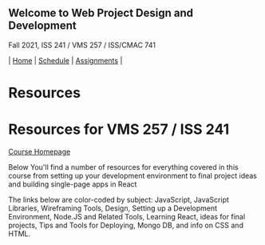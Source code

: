 ## Welcome to Web Project Design and Development

Fall 2021, ISS 241 / VMS 257 / ISS/CMAC 741

| [Home](./) | [Schedule](./scjedule.md) | [Assignments](./assignments.md) |

# Resources

<div class="w3-container">
      <div class="header">
        <h1>Resources for VMS 257 / ISS 241</h1>
        <div class="nav">
          <a href="./">Course Homepage</a>
        </div>
        <p>
          Below You'll find a number of resources for everything covered in this
          course from setting up your development environment to final project
          ideas and building single-page apps in React
        </p>
        <p>
          The links below are color-coded by subject:
          <span class="JavaScript">JavaScript</span>,
          <span class="JS-Libraries">JavaScript Libraries</span>,
          <span class="Wireframing">Wireframing Tools</span>,
          <span class="Design">Design</span>,
          <span class="Development-Environment"
            >Setting up a Development Environment</span
          >, <span class="Node-JS">Node.JS and Related Tools</span>,
          <span class="React">Learning React</span>,
          <span class="Project-Ideas">ideas for final projects</span>,
          <span class="Deploy">Tips and Tools for Deploying</span>,
          <span class="MongoDB">Mongo DB</span>, and info on
          <span class="CSS">CSS</span> and <span class="HTML">HTML</span>.
        </p>
      </div>
      <div id="resources-table"></div>
</div>
<script src="https://ajax.googleapis.com/ajax/libs/jquery/1.7.1/jquery.min.js"></script>
<script src="js/papaparse.js"></script>
<script src="js/resources.js"></script>
